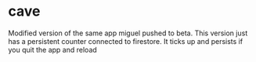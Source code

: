 # cave
Modified version of the same app miguel pushed to beta.
This version just has a persistent counter connected to firestore.
It ticks up and persists if you quit the app and reload

